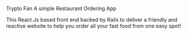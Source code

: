 Trypto Fan
A simple Restaurant Ordering App

This React.Js based front end backed by Rails to deliver a friendly and reactive website to help you order all your fast food from one easy spot!
